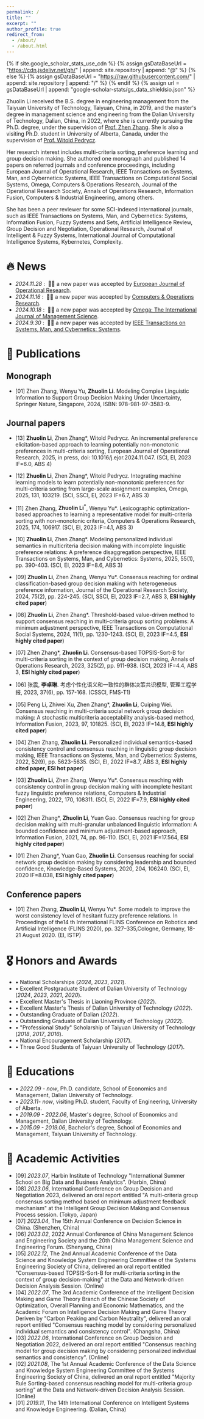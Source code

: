 ```yaml
---
permalink: /
title: ""
excerpt: ""
author_profile: true
redirect_from: 
  - /about/
  - /about.html
---
```


{% if site.google_scholar_stats_use_cdn %}
{% assign gsDataBaseUrl = "https://cdn.jsdelivr.net/gh/" | append: site.repository | append: "@" %}
{% else %}
{% assign gsDataBaseUrl = "https://raw.githubusercontent.com/" | append: site.repository | append: "/" %}
{% endif %}
{% assign url = gsDataBaseUrl | append: "google-scholar-stats/gs_data_shieldsio.json" %}

<span class='anchor' id='about-me'></span>

Zhuolin Li received the B.S. degree in engineering management from the Taiyuan University of Technology, Taiyuan, China, in 2019, and the master&apos;s degree in management science and engineering from the Dalian University of Technology, Dalian, China, in 2022, where she is currently pursuing the Ph.D. degree, under the supervision of <a href='http://faculty.dlut.edu.cn/zzhang'>Prof. Zhen Zhang</a>. She is also a visiting Ph.D. student in University of Alberta, Canada, under the supervision of <a href='https://scholar.google.com/citations?user=0nrcfZwAAAAJ'>Prof. Witold Pedrycz</a>.

Her research interest includes multi-criteria sorting, preference learning and group decision making. She authored one monograph and published 14 papers on referred journals and conference proceedings, including  European Journal of Operational Research, IEEE Transactions on Systems, Man, and Cybernetics: Systems, IEEE Transactions on Computational Social Systems, Omega, Computers & Operations Research, Journal of the Operational Research Society, Annals of Operations Research, Information Fusion, Computers & Industrial Engineering, among others.

She has been a peer reviewer for some SCI-indexed international journals, such as IEEE Transactions on Systems, Man, and Cybernetics: Systems, Information Fusion, Fuzzy Systems and Sets, Artificial Intelligence Review, Group Decision and Negotiation, Operational Research, Journal of Intelligent & Fuzzy Systems, International Journal of Computational Intelligence Systems, Kybernetes, Complexity.


# 🔥 News
- *2024.11.28* : &nbsp;🎉🎉 a new paper was accepted by <a href='https://www.sciencedirect.com/science/article/pii/S037722172400938X'>European Journal of Operational Research</a>. 
- *2024.11.16* : &nbsp;🎉🎉 a new paper was accepted by <a href='https://www.sciencedirect.com/science/article/pii/S0305054824003897'>Computers & Operations Research</a>.
- *2024.10.18* : &nbsp;🎉🎉 a new paper was accepted by <a href='https://www.sciencedirect.com/science/article/pii/S030504832400183X'>Omega: The International Journal of Management Science</a>.
- *2024.9.30* : &nbsp;🎉🎉 a new paper was accepted by <a href='https://ieeexplore.ieee.org/document/10721203'>IEEE Transactions on Systems, Man, and Cybernetics: Systems</a>.

# 📝 Publications 
## Monograph
- [01] Zhen Zhang, Wenyu Yu, **Zhuolin Li**. Modeling Complex Linguistic Information to Support Group Decision Making Under Uncertainty, Springer Nature, Singapore, 2024, ISBN: 978-981-97-3583-9.

## Journal papers
- [13]  **Zhuolin Li**, Zhen Zhang*, Witold Pedrycz. An incremental preference elicitation-based approach to learning potentially non-monotonic preferences in multi-criteria sorting, European Journal of Operational Research, 2025, in press, doi: 10.1016/j.ejor.2024.11.047. (SCI, EI, 2023 IF=6.0, ABS 4)

- [12] **Zhuolin Li**, Zhen Zhang*, Witold Pedrycz. Integrating machine learning models to learn potentially non-monotonic preferences for multi-criteria sorting from large-scale assignment examples, Omega, 2025, 131, 103219. (SCI, SSCI, EI, 2023 IF=6.7, ABS 3)

- [11] Zhen Zhang, **Zhuolin Li<sup>\*</sup>**, Wenyu Yu*. Lexicographic optimization-based approaches to learning a representative model for multi-criteria sorting with non-monotonic criteria, Computers & Operations Research, 2025, 174, 106917. (SCI, EI, 2023 IF=4.1, ABS 3)

- [10] **Zhuolin Li**, Zhen Zhang*. Modeling personalized individual semantics in multicriteria decision making with incomplete linguistic preference relations: A preference disaggregation perspective, IEEE Transactions on Systems, Man, and Cybernetics: Systems, 2025, 55(1), pp. 390-403. (SCI, EI, 2023 IF=8.6, ABS 3)

- [09] **Zhuolin Li**, Zhen Zhang, Wenyu Yu*. Consensus reaching for ordinal classification-based group decision making with heterogeneous preference information, Journal of the Operational Research Society, 2024, 75(2), pp. 224-245. (SCI, SSCI, EI, 2023 IF=2.7, ABS 3, **ESI highly cited paper**)

- [08]  **Zhuolin Li**, Zhen Zhang*. Threshold-based value-driven method to support consensus reaching in multi-criteria group sorting problems: A minimum adjustment perspective, IEEE Transactions on Computational Social Systems, 2024, 11(1), pp. 1230-1243. (SCI, EI, 2023 IF=4.5, **ESI highly cited paper**)

- [07]  Zhen Zhang*, **Zhuolin Li**. Consensus-based TOPSIS-Sort-B for multi-criteria sorting in the context of group decision making, Annals of Operations Research, 2023, 325(2), pp. 911-938. (SCI, 2023 IF=4.4, ABS 3, **ESI highly cited paper**)

- [06] 张震, **李卓琳**. 考虑个性化语义和一致性的群体决策共识模型, 管理工程学报, 2023, 37(6), pp. 157-168. (CSSCI, FMS-T1)

- [05] Peng Li, Zhiwei Xu, Zhen Zhang*, **Zhuolin Li**, Cuiping Wei. Consensus reaching in multi-criteria social network group decision making: A stochastic multicriteria acceptability analysis-based method, Information Fusion, 2023, 97, 101825. (SCI, EI, 2023 IF=14.8, **ESI highly cited paper**)

- [04] Zhen Zhang, **Zhuolin Li**. Personalized individual semantics-based consistency control and consensus reaching in linguistic group decision making, IEEE Transactions on Systems, Man, and Cybernetics: Systems, 2022, 52(9), pp. 5623-5635. (SCI, EI, 2022 IF=8.7, ABS 3, **ESI highly cited paper, ESI hot paper**)

- [03] **Zhuolin Li**, Zhen Zhang, Wenyu Yu*. Consensus reaching with consistency control in group decision making with incomplete hesitant fuzzy linguistic preference relations, Computers & Industrial Engineering, 2022, 170, 108311. (SCI, EI, 2022 IF=7.9, **ESI highly cited paper**)

- [02] Zhen Zhang*, **Zhuolin Li**, Yuan Gao. Consensus reaching for group decision making with multi-granular unbalanced linguistic information: A bounded confidence and minimum adjustment-based approach, Information Fusion, 2021, 74, pp. 96-110. (SCI, EI, 2021 IF=17.564, **ESI highly cited paper**)

- [01] Zhen Zhang*, Yuan Gao, **Zhuolin Li**. Consensus reaching for social network group decision making by considering leadership and bounded confidence, Knowledge-Based Systems, 2020, 204, 106240. (SCI, EI, 2020 IF=8.038, **ESI highly cited paper**)

## Conference papers
- [01] Zhen Zhang, **Zhuolin Li**, Wenyu Yu*. Some models to improve the worst consistency level of hesitant fuzzy preference relations. In Proceedings of the14 th International FLINS Conference on Robotics and Artificial Intelligence (FLINS 2020), pp. 327–335,Cologne, Germany, 18-21 August 2020. (EI, ISTP)

<!--
# 💻 Projects
- [06] Participant, Research on Consensual Sorting Models and Methods for Multi-Criteria Group Decision Making by Considering Personalized Individual Semantics, granted by National Natural Science Foundation of China (72371049), 2024.01 - 2027.12.
- [05] Participant, Consensus-Oriented Models and Methods for Multi-Criteria Sorting Problems in Group Decision Making with Heterogeneous Information, granted by National Natural Science Foundation of China (71971039), 2020.01 - 2023.12.
- [04] Participant, Data-Driven Preference Learning Methods for Multi-Criteria Sorting with Non-Monotonic Preferences, granted by Natural Science Foundation of Liaoning Province (2024-MSBA-26), 2024.09 – 2026.08.
- [03] Participant, Consensus-Based Models for Linguistic Group Decision Making and Multi-Criteria Sorting, the Funds for Xinghai Outstanding Young Talents in DUT (X20190322), 2020.1 - 2023.12.
- [02] Participant, Data-Driven Multi-Criteria Sorting Methods Considering Non-Monotonic Preferences of Decision Makers, the Fundamental Research Funds for the Central Universities of China (DUT23RW406), 2023.01 - 2024.12.
- [01] Data-Driven Multi-Criteria Sorting Methods Considering Non-Monotonic Preferences of Decision Makers, the Fundamental Research Funds for the Central Universities of China (DUT23RW406), 2023.01 - 2024.12.
 -->


# 🎖 Honors and Awards
- • National Scholarships (*2024*, *2023*, *2021*).
- • Excellent Postgraduate Student of Dalian University of Technology (*2024*, *2023*, *2021*, *2020*).
- • Excellent Master&apos;s Thesis in Liaoning Province (*2022*).
- • Excellent Master&apos;s Thesis of Dalian University of Technology (*2022*).
- • Outstanding Graduate of Dalian (*2022*).
- • Outstanding Graduate of Dalian University of Technology (*2022*).
- • "Professional Study" Scholarship of Taiyuan University of Technology (*2018*, *2017*, *2016*).
- • National Encouragement Scholarship (*2017*).
- • Three Good Students of Taiyuan University of Technology (*2017*).

# 📖 Educations
- • *2022.09 - now*, Ph.D. candidate, School of  Economics and Management, Dalian University of Technology.
- • *2023.11- now*, visiting Ph.D. student, Faculty of Engineering, University of Alberta.
- • *2019.09 - 2022.06*, Master&apos;s degree, School of  Economics and Management, Dalian University of Technology.
- • *2015.09 - 2019.06*, Bachelor&apos;s degree, School of  Economics and Management, Taiyuan University of Technology.

# 💬 Academic Activities
- [09] *2023.07*, Harbin Institute of Technology "International Summer School on Big Data and Business Analytics". (Harbin, China)
- [08] *2023.06*, International Conference on Group Decision and Negotiation 2023, delivered an oral report entitled "A multi-criteria group consensus sorting method based on minimum adjustment feedback mechanism" at the Intelligent Group Decision Making and Consensus Process session. (Tokyo, Japan)
- [07] *2023.04*, The 15th Annual Conference on Decision Science in China. (Shenzhen, China)
- [06] *2023.02*, 2022 Annual Conference of China Management Science and Engineering Society and the 20th China Management Science and Engineering Forum. (Shenyang, China)
- [05] *2022.12*, The 2nd Annual Academic Conference of the Data Science and Knowledge System Engineering Committee of the Systems Engineering Society of China, delivered an oral report entitled "Consensus-based TOPSIS-Sort-B for multi-criteria sorting in the context of group decision-making" at the Data and Network-driven Decision Analysis Session. (Online)
- [04] *2022.07*, The 3rd Academic Conference of the Intelligent Decision Making and Game Theory Branch of the Chinese Society of Optimization, Overall Planning and Economic Mathematics, and the Academic Forum on Intelligence Decision Making and Game Theory Deriven by "Carbon Peaking and Carbon Neutrality", delivered an oral report entitled "Consensus reaching model by considering personalized individual semantics and consistency control". (Changsha, China)
- [03] *2022.06*,  International Conference on Group Decision and Negotiation 2022, delivered an oral report entitled "Consensus reaching model for group decision making by considering personalized individual semantics and consistency". (Online)
- [02] *2021.08*, The 1st Annual Academic Conference of the Data Science and Knowledge System Engineering Committee of the Systems Engineering Society of China, delivered an oral report entitled "Majority Rule Sorting-based consensus reaching model for multi-criteria group sorting" at the Data and Network-driven Decision Analysis Session. (Online)
- [01] *2019.11*, The 14th International Conference on Intelligent Systems and Knowledge Engineering. (Dalian, China)


